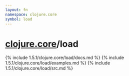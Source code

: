 ```yaml
---
layout: fn
namespace: clojure.core
symbol: load
---
```


# [clojure.core](../)/load

{% include 1.5.1/clojure.core/load/docs.md %}
{% include 1.5.1/clojure.core/load/examples.md %}
{% include 1.5.1/clojure.core/load/src.md %}

